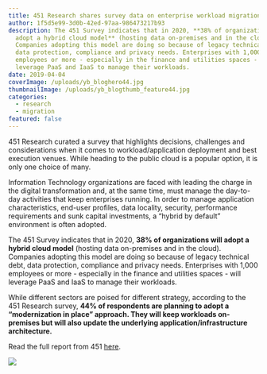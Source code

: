 ```yaml
---
title: 451 Research shares survey data on enterprise workload migration
author: 1f5d5e99-3d0b-42ed-97aa-986473217b93
description: The 451 Survey indicates that in 2020, **38% of organizations will
  adopt a hybrid cloud model** (hosting data on-premises and in the cloud).
  Companies adopting this model are doing so because of legacy technical debt,
  data protection, compliance and privacy needs. Enterprises with 1,000
  employees or more - especially in the finance and utilities spaces - will
  leverage PaaS and IaaS to manage their workloads.
date: 2019-04-04
coverImage: /uploads/yb_bloghero44.jpg
thumbnailImage: /uploads/yb_blogthumb_feature44.jpg
categories:
  - research
  - migration
featured: false
---
```


451 Research curated a survey that highlights decisions, challenges and considerations when it comes to workload/application deployment and best execution venues. While heading to the public cloud is a popular option, it is only one choice of many.

Information Technology organizations are faced with leading the charge in the digital transformation and, at the same time, must manage the day-to-day activities that keep enterprises running. In order to manage application characteristics, end-user profiles, data locality, security, performance requirements and sunk capital investments, a “hybrid by default” environment is often adopted.

The 451 Survey indicates that in 2020, **38% of organizations will adopt a hybrid cloud model** (hosting data on-premises and in the cloud). Companies adopting this model are doing so because of legacy technical debt, data protection, compliance and privacy needs. Enterprises with 1,000 employees or more - especially in the finance and utilities spaces - will leverage PaaS and IaaS to manage their workloads.

While different sectors are poised for different strategy, according to the 451 Research survey, **44% of respondents are planning to adopt a “modernization in place” approach. They will keep workloads on-premises but will also update the underlying application/infrastructure architecture.**

Read the full report from 451 [here](https://go.yellowbrick.com/451_Research_Paper_Workload_Migration.html).

[![](/uploads/blog-451_Reprint_Workloads_Migration-JPEG-232x300.jpg)](https://go.yellowbrick.com/451_Research_Paper_Workload_Migration.html)
